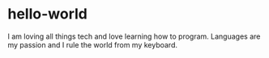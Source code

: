 # hello-world
I am loving all things tech and love learning how to program.  Languages are my passion and I rule the world from my keyboard.  
